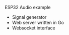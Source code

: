 ESP32 Audio example 

- Signal generator  
- Web server written in Go 
- Websocket interface   

 
   
